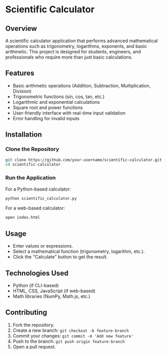 # Scientific Calculator

## Overview
A scientific calculator application that performs advanced mathematical operations such as trigonometry, logarithms, exponents, and basic arithmetic. This project is designed for students, engineers, and professionals who require more than just basic calculations.

## Features
- Basic arithmetic operations (Addition, Subtraction, Multiplication, Division)
- Trigonometric functions (sin, cos, tan, etc.)
- Logarithmic and exponential calculations
- Square root and power functions
- User-friendly interface with real-time input validation
- Error handling for invalid inputs

## Installation

### Clone the Repository
```bash
git clone https://github.com/your-username/scientific-calculator.git
cd scientific-calculator
```

### Run the Application
For a Python-based calculator:
```bash
python scientific_calculator.py
```
For a web-based calculator:
```bash
open index.html
```

## Usage
- Enter values or expressions.
- Select a mathematical function (trigonometry, logarithm, etc.).
- Click the "Calculate" button to get the result.

## Technologies Used
- Python (if CLI-based)
- HTML, CSS, JavaScript (if web-based)
- Math libraries (NumPy, Math.js, etc.)

## Contributing
1. Fork the repository.
2. Create a new branch: `git checkout -b feature-branch`
3. Commit your changes: `git commit -m 'Add new feature'`
4. Push to the branch: `git push origin feature-branch`
5. Open a pull request.


